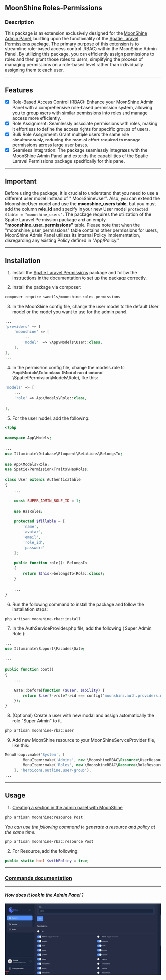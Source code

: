 ## MoonShine Roles-Permissions

### Description

This package is an extension exclusively designed for
the [MoonShine Admin Panel](https://github.com/moonshine-software/moonshine), building upon the functionality of
the [Spatie Laravel Permissions](https://github.com/spatie/laravel-permission) package. The primary purpose of this
extension is to streamline role-based access control (RBAC) within the MoonShine Admin Panel. By utilizing this package,
you can efficiently assign permissions to roles and then grant those roles to users, simplifying the process of managing
permissions on a role-based level rather than individually assigning them to each user.

---

## Features

-   [x] Role-Based Access Control (RBAC): Enhance your MoonShine Admin Panel with a comprehensive role-based permission
    system, allowing you to group users with similar permissions into roles and manage access more efficiently.
-   [x] Role Assignment: Seamlessly associate permissions with roles, making it effortless to define the access rights
    for
    specific groups of users.
-   [x] Bulk Role Assignment: Grant multiple users the same role simultaneously, reducing the manual effort required to
    manage permissions across large user bases.
-   [x] Seamless Integration: The package seamlessly integrates with the MoonShine Admin Panel and extends the
    capabilities of the Spatie Laravel Permissions package specifically for this panel.

---

## Important

Before using the package, it is crucial to understand that you need to use a different user model instead of "
MoonShineUser". Also, you can extend the MoonshineUser model and use the **moonshine_users table**, but you must add the
column **role_id** and specify in your new User model `protected $table = "moonshine_users"`. The package requires
the utilization of the Spatie Laravel Permission package and an empty **"moonshine_user_permissions"** table. Please
note that when the "moonshine_user_permissions" table contains other permissions for users, MoonShine Admin Panel
utilizes its internal Policy implementation, disregarding any existing Policy defined in "App/Policy."

---

## Installation

1. Install the [Spatie Laravel Permissions](https://github.com/spatie/laravel-permission) package and follow the
   instructions in the [documentation](https://spatie.be/docs/laravel-permission/v5/installation-laravel) to set up the
   package correctly.

2. Install the package via composer:

```bash
composer require sweet1s/moonshine-roles-permissions
```

3. In the MoonShine config file, change the user model to the default User model or the model you want to use for the
   admin panel.

```PHP
...
'providers' => [
    'moonshine' => [
        ...
        'model'  => \App\Models\User::class,
    ],
],
...
```

4. In the permission config file, change the models.role to App\Models\Role::class (Model need extend
   \Spatie\Permission\Models\Role), like this:

```PHP
'models' => [
    ...
    'role' => App\Models\Role::class,

],
```

5. For the user model, add the following:

```PHP
<?php

namespace App\Models;

...
use Illuminate\Database\Eloquent\Relations\BelongsTo;

use App\Models\Role;
use Spatie\Permission\Traits\HasRoles;

class User extends Authenticatable
{
    ...

    const SUPER_ADMIN_ROLE_ID = 1;

    use HasRoles;

    protected $fillable = [
        'name',
        'avatar',
        'email',
        'role_id',
        'password'
    ];

    public function role(): BelongsTo
    {
        return $this->belongsTo(Role::class);
    }

    ...
}
```

6. Run the following command to install the package and follow the installation steps:

```bash
php artisan moonshine-rbac:install
```

7. In the AuthServiceProvider.php file, add the following ( Super Admin Role ):

```PHP
...
use Illuminate\Support\Facades\Gate;

...

public function boot()
{
    ...

    Gate::before(function ($user, $ability) {
        return $user?->role?->id === config('moonshine.auth.providers.moonshine.model')::SUPER_ADMIN_ROLE_ID ? true : null;
    });
}
```

8. (Optional) Create a user with new modal and assign automatically the role "Super Admin" to it.

```bash
php artisan moonshine-rbac:user
```

9. Add new MoonShine resource to your MoonShineServiceProvider file, like this:

```PHP
MenuGroup::make('System', [
        MenuItem::make('Admins', new \MoonshineRBAC\Resource\UserResource(), 'heroicons.outline.users'),
        MenuItem::make('Roles', new \MoonshineRBAC\Resource\RoleResource(), 'heroicons.outline.shield-exclamation'),
    ], 'heroicons.outline.user-group'),
...
```

---

## Usage

1. [Creating a section in the admin panel with MoonShine](https://moonshine.cutcode.dev/section/resources-index?change-moonshine-locale=en)

```bash
php artisan moonshine:resource Post
```

_You can use the following command to generate a resource and policy at the same time:_

```bash
php artisan moonshine-rbac:resource Post
```

2. For Resource, add the following:

```PHP
public static bool $withPolicy = true;
```

---

### [Commands documentation](./.docs/Commands.md)

---

#### _How does it look in the Admin Panel ?_

![How does it look in the Admin Panel](./.docs/images/how-look-role.jpg)

